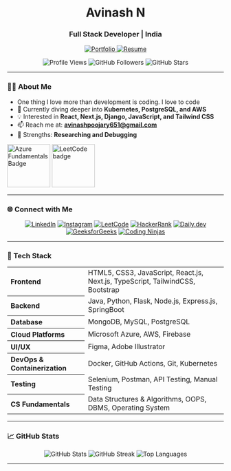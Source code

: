 <h1 align="center">Avinash N</h1>
<h3 align="center">Full Stack Developer | India</h3>

<p align="center">
  <a href="https://porfolioavi.web.app/" target="_blank">
    <img src="https://img.shields.io/badge/Portfolio-View-blue?style=flat-square" alt="Portfolio" />
  </a>
  <a href="https://drive.google.com/file/d/1cxsX1JpEHgDRGq-Qa8mThKyXNn_bAUyg/view?usp=drive_link" target="_blank">
    <img src="https://img.shields.io/badge/Resume-Download-green?style=flat-square" alt="Resume" />
  </a>
</p>

<p align="center">
  <img src="https://komarev.com/ghpvc/?username=avi9611&label=Profile%20views&color=0e75b6&style=flat" alt="Profile Views" />
  <img src="https://img.shields.io/github/followers/avi9611?label=Followers&style=social" alt="GitHub Followers" />
  <img src="https://img.shields.io/github/stars/avi9611?label=Stars&style=social" alt="GitHub Stars" />
</p>

---

### 👨‍💻 About Me

- One thing I love more than development is coding. I love to code
- 🔭 Currently diving deeper into **Kubernetes, PostgreSQL, and AWS**
- 💡 Interested in **React, Next.js, Django, JavaScript, and Tailwind CSS**
- 📫 Reach me at: **avinashpoojary651@gmail.com**
- 🧠 Strengths: **Researching and Debugging**

<p>
  <img src="https://images.credly.com/size/340x340/images/be8fcaeb-c769-4858-b567-ffaaa73ce8cf/image.png" width="100" alt="Azure Fundamentals Badge" />
  <img src="https://assets.leetcode.com/static_assets/others/200.gif" width="100" alt="LeetCode badge" />
</p>


---

### 🌐 Connect with Me
<p align="center">
  <a href="https://linkedin.com/in/avinash-n-a99387286" target="_blank"><img src="https://img.shields.io/badge/LinkedIn-Connect-blue?style=flat-square&logo=linkedin" alt="LinkedIn" /></a>
  <a href="https://instagram.com/_a_viii" target="_blank"><img src="https://img.shields.io/badge/Instagram-Follow-critical?style=flat-square&logo=instagram" alt="Instagram" /></a>
  <a href="https://leetcode.com/u/avinash516/" target="_blank"><img src="https://img.shields.io/badge/LeetCode-Profile-orange?style=flat-square&logo=leetcode" alt="LeetCode" /></a>
  <a href="https://www.hackerrank.com/profile/avinashpoojary61" target="_blank"><img src="https://img.shields.io/badge/HackerRank-Profile-success?style=flat-square&logo=hackerrank" alt="HackerRank" /></a>
  <a href="https://app.daily.dev/avinashn" target="_blank"><img src="https://img.shields.io/badge/Daily.dev-Blog-black?style=flat-square&logo=daily.dev" alt="Daily.dev" /></a>
  <a href="https://www.geeksforgeeks.org/user/avinashpomzls/" target="_blank"><img src="https://img.shields.io/badge/GeeksforGeeks-Profile-006400?style=flat-square&logo=geeksforgeeks" alt="GeeksforGeeks" /></a>
  <a href="https://www.naukri.com/code360/profile/0fcf1d40-5584-43b3-99a4-68868ec8c89e" target="_blank"><img src="https://img.shields.io/badge/Coding Ninjas-Profile-FF5722?style=flat-square" alt="Coding Ninjas" /></a>
</p>

---

### 🧰 Tech Stack
<div align="center">
<table>
  <tr>
    <th align="left">Frontend</th>
    <td>HTML5, CSS3, JavaScript, React.js, Next.js, TypeScript, TailwindCSS, Bootstrap</td>
  </tr>
  <tr>
    <th align="left">Backend</th>
    <td>Java, Python, Flask, Node.js, Express.js, SpringBoot</td>
  </tr>
  <tr>
    <th align="left">Database</th>
    <td>MongoDB, MySQL, PostgreSQL</td>
  </tr>
  <tr>
    <th align="left">Cloud Platforms</th>
    <td>Microsoft Azure, AWS, Firebase</td>
  </tr>
  <tr>
    <th align="left">UI/UX</th>
    <td>Figma, Adobe Illustrator</td>
  </tr>
  <tr>
    <th align="left">DevOps & Containerization</th>
    <td>Docker, GitHub Actions, Git, Kubernetes</td>
  </tr>
  <tr>
    <th align="left">Testing</th>
    <td>Selenium, Postman, API Testing, Manual Testing</td>
  </tr>
  <tr>
    <th align="left">CS Fundamentals</th>
    <td>Data Structures & Algorithms, OOPS, DBMS, Operating System</td>
  </tr>
</table>
</div>

---

### 📈 GitHub Stats
<div align="center">
  <img src="https://github-readme-stats.vercel.app/api?username=avi9611&show_icons=true&theme=tokyonight" alt="GitHub Stats" />
  <img src="https://github-readme-streak-stats.herokuapp.com?user=avi9611&theme=tokyonight" alt="GitHub Streak" />
  <img src="https://github-readme-stats.vercel.app/api/top-langs/?username=avi9611&layout=compact&theme=tokyonight" alt="Top Languages" />
</div>

---
